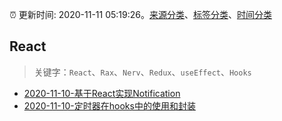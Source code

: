 :alarm_clock: 更新时间: 2020-11-11 05:19:26。[来源分类](../README.md)、[标签分类](../TAGS.md)、[时间分类](../TIMELINE.md)

## React


> 关键字：`React`、`Rax`、`Nerv`、`Redux`、`useEffect`、`Hooks`



- [2020-11-10-基于React实现Notification](https://juejin.im/post/6893694738076172296) 
- [2020-11-10-定时器在hooks中的使用和封装](https://juejin.im/post/6893694141889249294) 